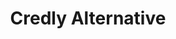 ---
title: "Credly Alternative"

description: "A different solution for issuing and managing digital credentials, such as badges or certifications, with features and functionality distinct from Credly's offerings."

layout: V4LayoutAlternatives

sitemap.priority: 0.9


# hero section
heroTitle: The Best Credly Alternative Everyone's Talking About in 2024
herosubTitle: Credly's alternative digital credentialing platform that allows organizations to create, issue, manage, and share digital badges and certificates.
heroImage: /assets4/images/certifyme_vs_credly.png

#G2 section
ActionButtonAbovetext: Not sure about how to begin? Let us guide you in the right direction!
ActionButtonbelowtext1: Free 10 Credentials
ActionButtonbelowtext2: Exclusive Support


# altervation about section
alternativeTitle: Credly
alternativeText1: Credly is a certificate management platform that enables users to easily access the credentials anytime, from anywhere. From educational institutions to training institutes, Credly works with a versatile customer group. It has made possible quick and easy credentialing that is also socially shareable. 
alternativeText2: The platform is easy for LMS integration which makes the certification process seamless. Customers/users have plenty of LMS options to choose from. Thus, certificate tracking and management become fuss-free.
alternativeText3: However, the lack of cost transparency of Credly is one of the most talked about downsides that we will discuss below. 
alternativeImage: assets4/images/Logo/credly_logo.png

# compare section
compareTitle: CertifyMe Vs. Credly
comparePTag: Let me tell you why CertifyMe is considered one of the best credentialing platforms in the market and your choice to switch to CertifyMe is a commendable decision.
freeTrial: "Yes"
easeOfUse: "9.5"
EaseOfSetup: "9.5"
EaseOfAdmin: "9.4"
QualityOfSupport: "9.4"
WalletOption: "No"
G2Rating: "4.8 / 5"

# testimonial section
TestimonialTitle: Our Happy Customers 

# banner section
bannerPTag: "Jade Ables, Creative Director of Omni HR Consulting zoomed up on her organization's growth by partnering with CertifyMe. She has scaled up her business by automating her certificate issuing process. It not only keeps her ahead of the competition but also exudes an image of trustworthiness and authority."
bannerTitle: Need Help with Certification?
bannerTitle2: Experts are available to guide you through.




---